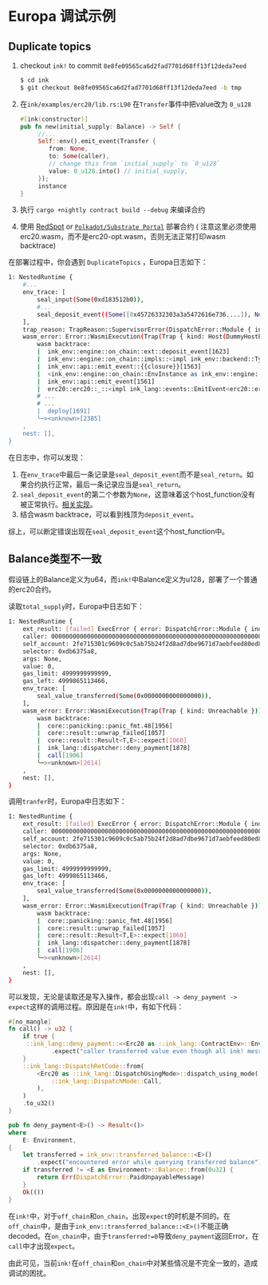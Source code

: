 # Europa 调试示例

## Duplicate topics

1. checkout `ink!` to commit `8e8fe09565ca6d2fad7701d68ff13f12deda7eed`

   ```bash
   $ cd ink
   $ git checkout 8e8fe09565ca6d2fad7701d68ff13f12deda7eed -b tmp
   ```

2. 在`ink/examples/erc20/lib.rs:L90` 在`Transfer`事件中把value改为 `0_u128`

   ```rust
   #[ink(constructor)]
   pub fn new(initial_supply: Balance) -> Self {
        //...
        Self::env().emit_event(Transfer {
           from: None,
           to: Some(caller),
           // change this from `initial_supply` to `0_u128`
           value: 0_u128.into() // initial_supply,
        });
        instance
   }
   ```

3. 执行 `cargo +nightly contract build --debug` 来编译合约

4. 使用 [RedSpot](https://redspot.patract.io/en/tutorial/) or [`Polkadot/Substrate Portal`](https://polkadot.js.org/apps) 部署合约 ( 注意这里必须使用 erc20.wasm，而不是erc20-opt.wasm，否则无法正常打印wasm backtrace)

在部署过程中，你会遇到 `DuplicateTopics` ，Europa日志如下：

```bash
1: NestedRuntime {
    #...
    env_trace: [
        seal_input(Some(0xd183512b0)),
		#...    
		seal_deposit_event((Some([0x45726332303a3a5472616e736....]), None)),
    ],
    trap_reason: TrapReason::SupervisorError(DispatchError::Module { index: 5, error: 23, message: Some("DuplicateTopics") }),
    wasm_error: Error::WasmiExecution(Trap(Trap { kind: Host(DummyHostError) }))
    	wasm backtrace: 
    	|  ink_env::engine::on_chain::ext::deposit_event[1623]
    	|  ink_env::engine::on_chain::impls::<impl ink_env::backend::TypedEnvBackend for ink_env::engine::on_chain::EnvInstance>::emit_event[1564]
    	|  ink_env::api::emit_event::{{closure}}[1563]
    	|  <ink_env::engine::on_chain::EnvInstance as ink_env::engine::OnInstance>::on_instance[1562]
    	|  ink_env::api::emit_event[1561]
    	|  erc20::erc20::_::<impl ink_lang::events::EmitEvent<erc20::erc20::Erc20> for ink_lang::env_access::EnvAccess<<erc20::erc20::Erc20 as ink_lang::env_access::ContractEnv>::Env>>::emit_event[1685]
        # ...
        # ...
    	|  deploy[1691]
    	╰─><unknown>[2385]
    ,
    nest: [],
}
```

在日志中，你可以发现：

1. 在`env_trace`中最后一条记录是`seal_deposit_event`而不是`seal_return`。如果合约执行正常，最后一条记录应当是`seal_return`。
2. `seal_deposit_event`的第二个参数为`None`，这意味着这个host_function没有被正常执行。[相关实现](https://github.com/patractlabs/substrate/blob/3624deb47cabe6f6cd44ec2c49c6ae5a29fd2198/frame/contracts/src/wasm/runtime.rs#L1399)。
3. 结合wasm backtrace，可以看到栈顶为`deposit_event`。

综上，可以断定错误出现在`seal_deposit_event`这个host_function中。

## Balance类型不一致

假设链上的Balance定义为u64，而`ink!`中Balance定义为u128，部署了一个普通的erc20合约。

读取`total_supply`时，Europa中日志如下：

```bash
1: NestedRuntime {
    ext_result: [failed] ExecError { error: DispatchError::Module { index: 5, error: 17, message: Some("ContractTrapped") }, origin: ErrorOrigin::Caller },
    caller: 0000000000000000000000000000000000000000000000000000000000000000 (5C4hrfjw...),
    self_account: 2fe715301c9609c0c5ab75b24f2d8ad7dbe9671d7aebfeed80ed8963bc017955 (5D9Wkfa3...),
    selector: 0xdb6375a8,
    args: None,
    value: 0,
    gas_limit: 4999999999999,
    gas_left: 4999865113466,
    env_trace: [
        seal_value_transferred(Some(0x0000000000000000)),
    ],
    wasm_error: Error::WasmiExecution(Trap(Trap { kind: Unreachable }))
    	wasm backtrace:
    	|  core::panicking::panic_fmt.48[1956]
    	|  core::result::unwrap_failed[1057]
    	|  core::result::Result<T,E>::expect[1060]
    	|  ink_lang::dispatcher::deny_payment[1878]
    	|  call[1906]
    	╰─><unknown>[2614]
    ,
    nest: [],
}
```

调用`tranfer`时，Europa中日志如下：

```bash
1: NestedRuntime {
    ext_result: [failed] ExecError { error: DispatchError::Module { index: 5, error: 17, message: Some("ContractTrapped") }, origin: ErrorOrigin::Caller },
    caller: 0000000000000000000000000000000000000000000000000000000000000000 (5C4hrfjw...),
    self_account: 2fe715301c9609c0c5ab75b24f2d8ad7dbe9671d7aebfeed80ed8963bc017955 (5D9Wkfa3...),
    selector: 0xdb6375a8,
    args: None,
    value: 0,
    gas_limit: 4999999999999,
    gas_left: 4999865113466,
    env_trace: [
        seal_value_transferred(Some(0x0000000000000000)),
    ],
    wasm_error: Error::WasmiExecution(Trap(Trap { kind: Unreachable }))
    	wasm backtrace:
    	|  core::panicking::panic_fmt.48[1956]
    	|  core::result::unwrap_failed[1057]
    	|  core::result::Result<T,E>::expect[1060]
    	|  ink_lang::dispatcher::deny_payment[1878]
    	|  call[1906]
    	╰─><unknown>[2614]
    ,
    nest: [],
}
```

可以发现，无论是读取还是写入操作，都会出现`call -> deny_payment -> expect`这样的调用过程。原因是在`ink!`中，有如下代码：

```rust
#[no_mangle]
fn call() -> u32 {
    if true {
     ::ink_lang::deny_payment::<<Erc20 as ::ink_lang::ContractEnv>::Env>()
    		.expect("caller transferred value even though all ink! message deny payments")
    }
    ::ink_lang::DispatchRetCode::from(
        <Erc20 as ::ink_lang::DispatchUsingMode>::dispatch_using_mode(
            ::ink_lang::DispatchMode::Call,
        ),
    )
    .to_u32()
}

pub fn deny_payment<E>() -> Result<()>
where
    E: Environment,
{
    let transferred = ink_env::transferred_balance::<E>()
        .expect("encountered error while querying transferred balance");
    if transferred != <E as Environment>::Balance::from(0u32) {
        return Err(DispatchError::PaidUnpayableMessage)
    }
    Ok(())
}
```

在`ink!`中，对于`off_chain`和`on_chain`，出现`expect`的时机是不同的。在`off_chain`中，是由于`ink_env::transferred_balance::<E>()`不能正确decoded。在`on_chain`中，由于`transferred!=0`导致`deny_payment`返回Error，在`call`中才出现`expect`。

由此可见，当前`ink!`在`off_chain`和`on_chain`中对某些情况是不完全一致的，造成调试的困扰。

